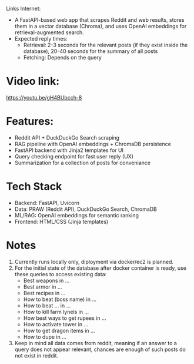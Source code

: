 Links Internet: 
- A FastAPI-based web app that scrapes Reddit and web results, stores them in a vector database (Chroma), and uses OpenAI embeddings for retrieval-augmented search.
- Expected reply times:
   - Retrieval: 2-3 seconds for the relevant posts (if they exist inside the database), 20-40 seconds for the summary of all posts
   - Fetching: Depends on the query

# Video link: 
https://youtu.be/gH4BUbcch-8

# Features:
- Reddit API + DuckDuckGo Search scraping
- RAG pipeline with OpenAI embeddings + ChromaDB persistence
- FastAPI backend with Jinja2 templates for UI
- Query checking endpoint for fast user reply (UX)
- Summarization for a collection of posts for conveniance

# Tech Stack
- Backend: FastAPI, Uvicorn
- Data: PRAW (Reddit API), DuckDuckGo Search, ChromaDB
- ML/RAG: OpenAI embeddings for semantic ranking
- Frontend: HTML/CSS (Jinja templates)

# Notes
1) Currently runs locally only, diployment via docker/ec2 is planned.
2) For the initial state of the database after docker container is ready, use these queries to access existing data:
   - Best weapons in ...
   - Best armor in ...
   - Best recipes in ...
   - How to beat (boss name) in ...
   - How to beat ... in ...
   - How to kill farm lynels in ...
   - How best ways to get rupees in ...
   - How to activate tower in ...
   - How to get dragon items in ...
   - How to dupe in ...
3) Keep in mind all data comes from reddit, meaning if an answer to a query does not appear relevant, chances are enough of such posts do not exist in reddit.
